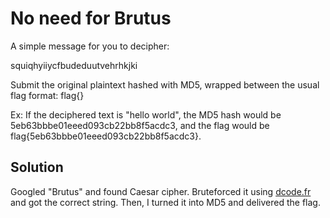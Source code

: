 # No need for Brutus
A simple message for you to decipher:

squiqhyiiycfbudeduutvehrhkjki

Submit the original plaintext hashed with MD5, wrapped between the usual flag format: flag{}

Ex: If the deciphered text is "hello world", the MD5 hash would be 5eb63bbbe01eeed093cb22bb8f5acdc3, and the flag would be flag{5eb63bbbe01eeed093cb22bb8f5acdc3}.

## Solution

Googled "Brutus" and found Caesar cipher. Bruteforced it using [dcode.fr](https://www.dcode.fr/caesar-cipher) and got the correct string. Then, I turned it into MD5 and delivered the flag.